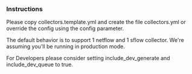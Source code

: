 ### Instructions

Please copy collectors.template.yml and create the file collectors.yml or override the config using the config parameter. 

The default behavior is to support 1 netflow and 1 sflow collector.  We're assuming you'll be running in production mode.

For Developers please consider setting include_dev_generate and include_dev_queue to true.

